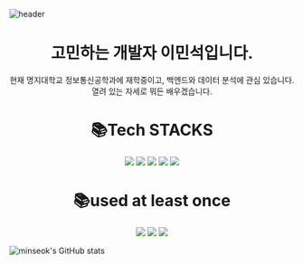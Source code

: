 ![header](https://capsule-render.vercel.app/api?type=waving&color=65A5C8&height=300&section=header&text=Minseok's%20GITHUB&fontSize=70)
<div align=center><H1>고민하는 개발자 이민석입니다.</H1>
현재 명지대학교 정보통신공학과에 재학중이고, 백엔드와 데이터 분석에 관심 있습니다. 열려 있는 자세로 뭐든 배우겠습니다. </div>

<div align=center><h1>📚Tech STACKS</h1></div>

<div align=center> 
  <img src="https://img.shields.io/badge/java-007396?style=for-the-badge&logo=java&logoColor=white"> 
  <img src="https://img.shields.io/badge/python-3776AB?style=for-the-badge&logo=python&logoColor=white"> 
  <img src="https://img.shields.io/badge/spring-6DB33F?style=for-the-badge&logo=spring&logoColor=white"> 
  <img src="https://img.shields.io/badge/django-092E20?style=for-the-badge&logo=django&logoColor=white">
  <img src="https://img.shields.io/badge/linux-FCC624?style=for-the-badge&logo=linux&logoColor=black">
  <br>
  
  <div align=center><h1>📚used at least once</h1></div>
  <img src="https://img.shields.io/badge/html5-E34F26?style=for-the-badge&logo=html5&logoColor=white">
  <img src="https://img.shields.io/badge/css-1572B6?style=for-the-badge&logo=css3&logoColor=white">
  <img src="https://img.shields.io/badge/javascript-F7DF1E?style=for-the-badge&logo=javascript&logoColor=black">
  <br>
  </div>
  
![minseok's GitHub stats](https://github-readme-stats.vercel.app/api?username=alsyi9927&show_icons=true&theme=radical)

